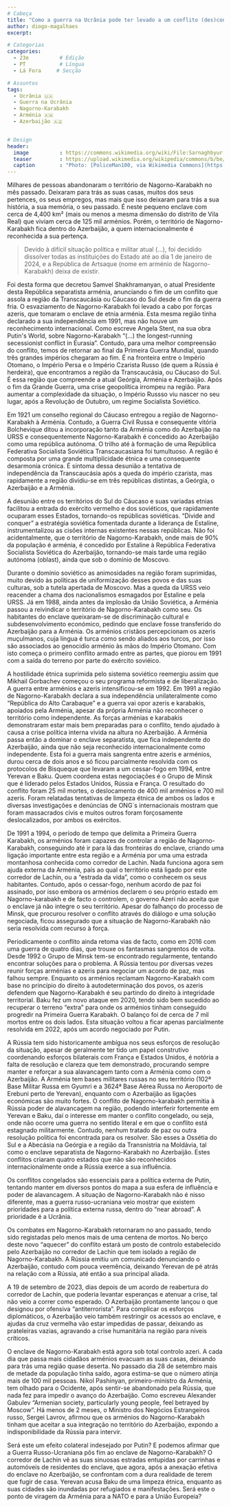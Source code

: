 ```yaml
---
# Cabeça
title: "Como a guerra na Ucrânia pode ter levado a um conflito (des)congelado: Nagorno-Karabakh"
author: diogo-magalhaes
excerpt:

# Categorias
categories:
  - 23e          # Edição
  - PT           # Língua
  - Lá Fora     # Secção

# Assuntos
tags:
  - Ucrânia 🇺🇦
  - Guerra na Ucrânia
  - Nagorno-Karabakh
  - Arménia 🇦🇲
  - Azerbaijão 🇦🇿


# Design
header:
  image          : https://commons.wikimedia.org/wiki/File:Sarnaghbyur,_Nagorno_Karabakh_2.jpg
  teaser         : https://upload.wikimedia.org/wikipedia/commons/b/be/Sarnaghbyur%2C_Nagorno_Karabakh_2.jpg
  caption        : "Photo: [PoliceMan100, via Wikimedia Commons](https://commons.wikimedia.org/wiki/File:Sarnaghbyur,_Nagorno_Karabakh_2.jpg)"
---
```


Milhares de pessoas abandonaram o território de Nagorno-Karabakh no mês passado. Deixaram para trás as suas casas, muitos dos seus pertences, os seus empregos, mas mais que isso deixaram para trás a sua história, a sua memória, o seu passado. É neste pequeno enclave com cerca de 4,400 km² (mais ou menos a mesma dimensão do distrito de Vila Real) que viviam cerca de 125 mil arménios. Porém, o território de Nagorno-Karabakh fica dentro do Azerbaijão, a quem internacionalmente é reconhecida a sua pertença. 

>Devido à difícil situação política e militar atual (…), foi decidido dissolver todas as instituições do Estado até ao dia 1 de janeiro de 2024, e a República de Artsaque (nome em arménio de Nagorno-Karabakh) deixa de existir. 

Foi desta forma que decretou Samvel Shakhramanyan, o atual Presidente desta República separatista arménia, anunciando o fim de um conflito que assola a região da Transcaucásia ou Cáucaso do Sul desde o fim da guerra fria. O esvaziamento de Nagorno-Karabakh foi levado a cabo por forças azeris, que tomaram o enclave de etnia arménia. Esta mesma região tinha declarado a sua independência em 1991, mas não houve um reconhecimento internacional. 
Como escreve Angela Stent, na sua obra Putin's World, sobre Nagorno-Karabakh “(…) the longest-running secessionist conflict in Eurasia”. Contudo, para uma melhor compreensão do conflito,  temos de retornar ao final da Primeira Guerra Mundial, quando três grandes impérios chegaram ao fim. É na fronteira entre o Império Otomano, o Império Persa e o Império Czarista Russo (de quem a Rússia é herdeira), que encontramos a região da Transcaucásia, ou Cáucaso do Sul. É essa região que compreende a atual Geórgia, Arménia e Azerbaijão. Após o fim da Grande Guerra, uma crise geopolítica irrompeu na região. Para aumentar a complexidade da situação, o Império Russso viu nascer no seu lugar, após a Revolução de Outubro, um regime Socialista Soviético. 

Em 1921 um conselho regional do Cáucaso entregou a região de Nagorno-Karabakh à Arménia. Contudo, a Guerra Civil Russa e consequente vitória Bolchevique ditou a incorporação tanto da Arménia como do Azerbaijão na URSS e consequentemente Nagorno-Karabakh é concedido ao Azerbaijão como uma república autónoma. O trilho até à formação de uma República Federativa Socialista Soviética Transcaucasiana foi tumultuoso. A região é composta por uma grande multiplicidade étnica e uma consequente desarmonia crónica. É sintoma dessa desunião a tentativa de independência da Transcaucásia após a queda do império czarista, mas rapidamente a região dividiu-se em três repúblicas distintas, a Geórgia, o Azerbaijão e a Arménia. 

A desunião entre os territórios do Sul do Cáucaso e suas variadas etnias facilitou a entrada do exército vermelho e dos soviéticos, que rapidamente ocuparam esses Estados, tornando-os repúblicas soviéticas. “Divide and conquer” a estratégia soviética fomentada durante a liderança de Estaline, instrumentalizou as cisões internas existentes nessas repúblicas. Não foi acidentalmente, que o território de Nagorno-Karabakh, onde mais de 90% da população é arménia, é concedido por Estaline à República Federativa Socialista Soviética do Azerbaijão, tornando-se mais tarde uma região autónoma (oblast), ainda que sob o domínio de Moscovo. 

Durante o domínio soviético as animosidades na região foram suprimidas, muito devido às políticas de uniformização desses povos e das suas culturas, sob a tutela apertada de Moscovo. Mas a queda da URSS veio reacender a chama dos nacionalismos esmagados por Estaline e pela URSS. Já em 1988, ainda antes da implosão da União Soviética, a Arménia passou a reivindicar o território de Nagorno-Karabakh como seu. Os habitantes do enclave queixaram-se de discriminação cultural e subdesenvolvimento económico, pedindo que enclave fosse transferido do Azerbaijão para a Arménia. Os arménios cristãos percepcionam os azeris muçulmanos, cuja língua é turca como sendo aliados aos turcos, por isso são associados ao genocidio arménio às mãos do Império Otomano. Com isto começa o primeiro conflito armado entre as partes, que piorou em 1991 com a saída do terreno por parte do exército soviéico.

A hostilidade étnica suprimida pelo sistema soviético reemergiu assim que Mikhail Gorbachev começou o seu programa reformista e de liberalização. A guerra entre arménios e azeris intensificou-se em 1992. Em 1991 a região de Nagorno-Karabakh declara a sua independência unilateralmente como “República do Alto Carabaque” e a guerra vai opor azeris e karabakis, apoiados pela Arménia, apesar da própria Arménia não reconhecer o território como independente. As forças arménias e karabakis demonstraram estar mais bem preparadas para o conflito, tendo ajudado à causa a crise política interna vivida na altura no Azerbaijão. A Arménia passa então a dominar o enclave separatista, que fica independente do Azerbaijão, ainda que não seja reconhecido internacionalmente como independente. 
Esta foi a guerra mais sangrenta entre azeris e arménios, durou cerca de dois anos e só ficou parcialmente resolvida com os protocolos de Bisqueque que levaram a um cessar-fogo em 1994,  entre Yerevan e Baku. Quem coordena estas negociações é o Grupo de Minsk que é liderado pelos Estados Unidos, Rússia e França. O resultado do conflito foram 25 mil mortes, o deslocamento de 400 mil arménios e 700 mil azeris. Foram relatadas tentativas de limpeza étnica de ambos os lados e diversas investigações e denúncias de ONG´s internacionais mostram que foram massacrados civis e muitos outros foram forçosamente deslocalizados, por ambos os exércitos. 

De 1991 a 1994, o período de tempo que delimita a Primeira Guerra Karabakh, os arménios foram capazes de controlar a região de Nagorno-Karabakh, conseguindo até ir para lá das fronteiras do enclave, criando uma ligação importante entre esta região e a Arménia por uma  uma estrada montanhosa conhecida como corredor de Lachin. Nada funciona agora sem ajuda externa da Arménia, país ao qual o território está ligado por este corredor de Lachin, ou a “estrada da vida”, como o conhecem os seus habitantes. Contudo, após o cessar-fogo, nenhum acordo de paz foi assinado, por isso embora os arménios declarem o seu próprio estado em Nagorno-karabakh e de facto o controlem, o governo Azeri não aceita que o enclave já não integre o seu território. Apesar do falhanço do processo de Minsk, que procurou resolver o conflito através do diálogo e uma solução negociada, ficou assegurado que a situação de Nagorno-Karabakh não seria resolvida com recurso à força.  

Periodicamente o conflito ainda retoma vias de facto, como em 2016 com uma guerra de quatro dias, que trouxe os fantasmas sangrentos de volta. Desde 1992 o Grupo de Minsk tem-se encontrado regularmente, tentando encontrar soluções para o problema. A Rússia tentou por diversas vezes reunir forças arménias e azeris para negociar um acordo de paz, mas falhou sempre. Enquanto os arménios reclamam Nagorno-Karabakh com base no princípio do direito à autodeterminação dos povos, os azeris defendem que Nagorno-Karabakh é seu partindo do direito à integridade territorial. Baku fez um novo ataque em 2020, tendo sido bem sucedido ao recuperar o terreno “extra” para onde os arménios tinham conseguido progredir na Primeira Guerra Karabakh. O balanço foi de cerca de 7 mil mortos entre os dois lados. Esta situação voltou a ficar apenas parcialmente resolvida em 2022, após um acordo negociado por Putin. 

A Rússia tem sido historicamente ambígua nos seus esforços de resolução da situação, apesar de geralmente ter tido um papel construtivo coordenando esforços bilaterais com França e Estados Unidos, é notória a falta de resolução e clareza que tem demonstrado, procurando sempre manter e reforçar a sua alavancagem tanto com a Arménia como com o Azerbaijão. A Arménia tem bases militares russas no seu território  (102ª Base Militar Russa em Gyumri e a 3624ª Base Aérea Russa no Aeroporto de Erebuni perto de Yerevan), enquanto com o Azerbaijão as ligações económicas são muito fortes. O conflito de Nagorno-karabakh permitia à Rússia poder de alavancagem na região, podendo interferir fortemente em Yerevan e Baku, daí o interesse em manter o conflito congelado, ou seja, onde não ocorre uma  guerra  no sentido literal e em que o conflito está estagnado militarmente. Contudo, nenhum tratado de paz ou outra resolução política foi encontrada para os resolver. São esses a Ossétia do Sul e a Abecásia na Geórgia e a região da Transnístria na Moldávia, tal como o enclave separatista de Nagorno-Karabakh no Azerbaijão. Estes conflitos criaram quatro estados que não são reconhecidos internacionalmente onde a Rússia exerce a sua influência. 

Os conflitos congelados são essenciais para a política externa de Putin, tentando manter em diversos pontos do mapa a sua esfera de influência e poder de alavancagem. A situação de Nagorno-Karabakh não é nisso diferente, mas a guerra russo-ucraniana veio mostrar que existem prioridades para a política externa russa, dentro do “near abroad”. A prioridade é a Ucrânia.

Os combates em Nagorno-Karabakh retornaram no ano passado, tendo sido registadas pelo menos mais de uma centena de mortos. No berço deste novo “aquecer” do conflito estará um posto de controlo estabelecido pelo Azerbaijão no corredor de Lachin que tem isolado a região de Nagorno-Karabakh. A Rússia emitiu um comunicado denunciando o Azerbaijão, contudo com pouca veemência, deixando Yerevan de pé atrás na relação com a Rússia, até então a sua principal aliada. 

A 19 de setembro de 2023, dias depois de um acordo de reabertura do corredor de Lachin, que poderia levantar esperanças e atenuar a crise, tal não veio a correr como esperado. O Azerbaijão prontamente lançou o que designou por ofensiva “antiterrorista”. Para complicar os esforços diplomáticos, o Azerbaijão veio também restringir os acessos ao enclave, e ajudas da cruz vermelha vão estar impedidas de passar, deixando as prateleiras vazias, agravando a crise humanitária na região para níveis críticos. 

O enclave de Nagorno-Karabakh está agora sob total controlo azeri. A cada dia que passa mais cidadãos arménios evacuam as suas casas, deixando para trás uma região quase deserta. No passado dia 28 de setembro mais de metade da população tinha saído, agora estima-se que o número atinja mais de 100 mil pessoas. Nikol Pashinyan, primeiro-ministro da Arménia, tem olhado para o Ocidente, após sentir-se abandonado pela Rússia, que nada fez para impedir o avanço do Azerbaijão. Como escreveu Alexander Gabulev “Armenian society, particularly young people, feel betrayed by Moscow”. Há menos de 2 meses, o Ministro dos Negócios Estrangeiros russo, Sergei Lavrov, afirmou que os arménios do Nagorno-Karabakh tinham que aceitar a sua integração no território do Azerbaijão, expondo a indisponibilidade da Rússia para intervir. 

Será este um efeito colateral indesejado por Putin? E podemos afirmar que a Guerra Russo-Ucraniana pôs fim ao enclave de Nagorno-Karabakh? O corredor de Lachin vê as suas sinuosas estradas entupidas por carrinhas e automóveis de residentes do enclave, que agora, após a anexação efetiva do enclave no Azerbaijão, se confrontam com a dura realidade de terem que fugir de casa. Yerevan acusa Baku de uma limpeza étnica, enquanto as suas cidades são inundadas por refugiados e manifestações. Será este o ponto de viragem da Arménia para a NATO e para a União Europeia?
